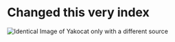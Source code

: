 # Changed this very index
![Identical Image of Yakocat only with a different source](https://camo.githubusercontent.com/4e4e82c65cecec49f6bbe943a014a35c74a36260883036d898fe2d6ae3513a7f/68747470733a2f2f6f63746f6465782e6769746875622e636f6d2f696d616765732f79616b746f6361742e706e67)
